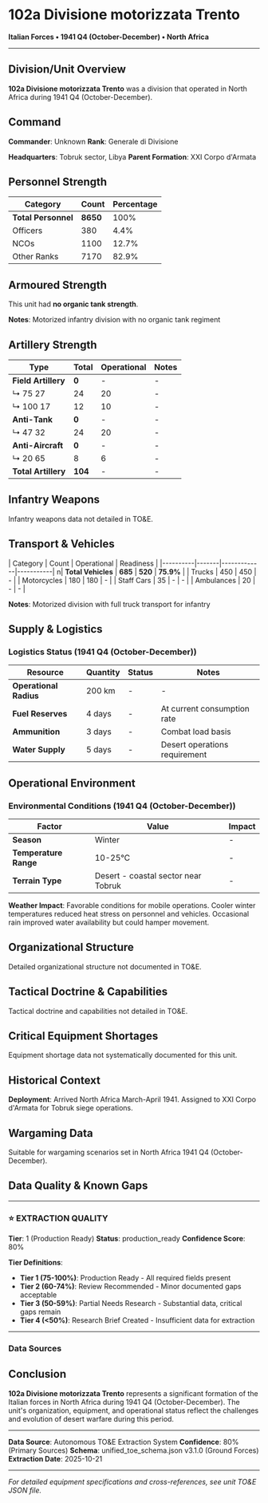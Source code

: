 # 102a Divisione motorizzata Trento

**Italian Forces • 1941 Q4 (October-December) • North Africa**

---

## Division/Unit Overview

**102a Divisione motorizzata Trento** was a division that operated in North Africa during 1941 Q4 (October-December). 

## Command

**Commander**: Unknown
**Rank**: Generale di Divisione

**Headquarters**: Tobruk sector, Libya
**Parent Formation**: XXI Corpo d'Armata

## Personnel Strength

| Category | Count | Percentage |
|----------|-------|------------|
| **Total Personnel** | **8650** | 100% |
| Officers | 380 | 4.4% |
| NCOs | 1100 | 12.7% |
| Other Ranks | 7170 | 82.9% |

## Armoured Strength

This unit had **no organic tank strength**.

**Notes**: Motorized infantry division with no organic tank regiment

## Artillery Strength

| Type | Total | Operational | Notes |
|------|-------|-------------|-------|
| **Field Artillery** | **0** | - | - |
| ↳ 75 27 | 24 | 20 | - |
| ↳ 100 17 | 12 | 10 | - |
| **Anti-Tank** | **0** | - | - |
| ↳ 47 32 | 24 | 20 | - |
| **Anti-Aircraft** | **0** | - | - |
| ↳ 20 65 | 8 | 6 | - |
| **Total Artillery** | **104** | - | - |

## Infantry Weapons

Infantry weapons data not detailed in TO&E.

## Transport & Vehicles

| Category | Count | Operational | Readiness |
|----------|-------|-------------|-----------| n| **Total Vehicles** | **685** | **520** | **75.9%** |
| Trucks | 450 | 450 | - |
| Motorcycles | 180 | 180 | - |
| Staff Cars | 35 | - | - |
| Ambulances | 20 | - | - |

**Notes**: Motorized division with full truck transport for infantry

## Supply & Logistics

### Logistics Status (1941 Q4 (October-December))

| Resource | Quantity | Status | Notes |
|----------|----------|--------|-------|
| **Operational Radius** | 200 km | - | - |
| **Fuel Reserves** | 4 days | - | At current consumption rate |
| **Ammunition** | 3 days | - | Combat load basis |
| **Water Supply** | 5 days | - | Desert operations requirement |

## Operational Environment

### Environmental Conditions (1941 Q4 (October-December))

| Factor | Value | Impact |
|--------|-------|--------|
| **Season** | Winter | - |
| **Temperature Range** | 10-25°C | - |
| **Terrain Type** | Desert - coastal sector near Tobruk | - |

**Weather Impact**: Favorable conditions for mobile operations. Cooler winter temperatures reduced heat stress on personnel and vehicles. Occasional rain improved water availability but could hamper movement.

## Organizational Structure

Detailed organizational structure not documented in TO&E.

## Tactical Doctrine & Capabilities

Tactical doctrine and capabilities not detailed in TO&E.

## Critical Equipment Shortages

Equipment shortage data not systematically documented for this unit.

## Historical Context

**Deployment**: Arrived North Africa March-April 1941. Assigned to XXI Corpo d'Armata for Tobruk siege operations.

## Wargaming Data

Suitable for wargaming scenarios set in North Africa 1941 Q4 (October-December).

## Data Quality & Known Gaps

---

### ⭐ EXTRACTION QUALITY

**Tier**: 1 (Production Ready)
**Status**: production_ready
**Confidence Score**: 80% 

**Tier Definitions**:
- **Tier 1 (75-100%)**: Production Ready - All required fields present
- **Tier 2 (60-74%)**: Review Recommended - Minor documented gaps acceptable
- **Tier 3 (50-59%)**: Partial Needs Research - Substantial data, critical gaps remain
- **Tier 4 (<50%)**: Research Brief Created - Insufficient data for extraction

---

### Data Sources

## Conclusion

**102a Divisione motorizzata Trento** represents a significant formation of the Italian forces in North Africa during 1941 Q4 (October-December). The unit's organization, equipment, and operational status reflect the challenges and evolution of desert warfare during this period.

---

**Data Source**: Autonomous TO&E Extraction System
**Confidence**: 80% (Primary Sources)
**Schema**: unified_toe_schema.json v3.1.0 (Ground Forces)
**Extraction Date**: 2025-10-21

---

*For detailed equipment specifications and cross-references, see unit TO&E JSON file.*
